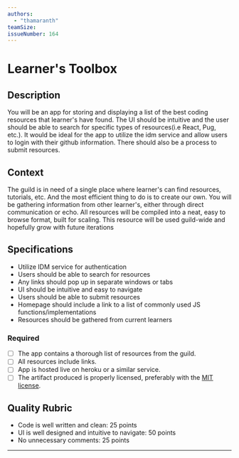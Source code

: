```yaml
---
authors:
  - "thamaranth"
teamSize: 
issueNumber: 164
---
```


# Learner's Toolbox

## Description

You will be an app for storing and displaying a list of the best coding resources that learner's have found. The UI should be intuitive and the user should be able to search for specific types of resources(i.e React, Pug, etc.). It would be ideal for the app to utilize the idm service and allow users to login with their github information. There should also be a process to submit resources.

## Context

The guild is in need of a single place where learner's can find resources, tutorials, etc. And the most efficient thing to do is to create our own. You will be gathering information from other learner's, either through direct communication or echo. All resources will be compiled into a neat, easy to browse format, built for scaling. This resource will be used guild-wide and hopefully grow with future iterations

## Specifications

* Utilize IDM service for authentication
* Users should be able to search for resources
* Any links should pop up in separate windows or tabs
* UI should be intuitive and easy to navigate
* Users should be able to submit resources
* Homepage should include a link to a list of commonly used JS functions/implementations
* Resources should be gathered from current learners

### Required
- [ ] The app contains a thorough list of resources from the guild.
- [ ] All resources include links.
- [ ] App is hosted live on heroku or a similar service.
- [ ] The artifact produced is properly licensed, preferably with the [MIT license][mit-license].

## Quality Rubric

- Code is well written and clean: 25 points
- UI is well designed and intuitive to navigate: 50 points
- No unnecessary comments: 25 points

---






[mit-license]: https://opensource.org/licenses/MIT
